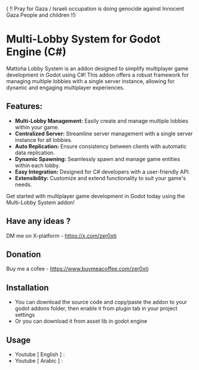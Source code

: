 ( !! Pray for Gaza / Israeli occupation is doing genocide against Innocent Gaza People and children !!)


# Multi-Lobby System for Godot Engine (C#)

Mattoha Lobby System is an addon designed to simplify multiplayer game development in Godot using C#! This addon offers a robust framework for managing multiple lobbies with a single server instance, allowing for dynamic and engaging multiplayer experiences.

## Features:

- **Multi-Lobby Management:** Easily create and manage multiple lobbies within your game.
- **Centralized Server:** Streamline server management with a single server instance for all lobbies.
- **Auto Replication:** Ensure consistency between clients with automatic data replication.
- **Dynamic Spawning:** Seamlessly spawn and manage game entities within each lobby.
- **Easy Integration:** Designed for C# developers with a user-friendly API.
- **Extensibility:** Customize and extend functionality to suit your game's needs.

Get started with multiplayer game development in Godot today using the Multi-Lobby System addon!


## Have any ideas ?
DM me on X-platform - https://x.com/zer0xtj

## Donation
Buy me a cofee - https://www.buymeacoffee.com/zer0xtj

## Installation
- You can download the source code and copy/paste the addon to your godot addons folder, then enable it from plugin tab in your project settings
- Or you can download it from asset lib in godot engine

## Usage
- Youtube [ English ] :
- Youtube [ Arabic ] :
